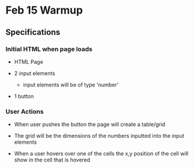 # Feb 15 Warmup

## Specifications

### Initial HTML when page loads

- HTML Page

- 2 input elements
    - input elements will be of type 'number'
- 1 button

### User Actions

- When user pushes the button the page will create a table/grid
- The grid will be the dimensions of the numbers inputted into the input elements

- When a user hovers over one of the cells the x,y position of the cell will show in the cell that is hovered